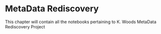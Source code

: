 # MetaData Rediscovery

This chapter will contain all the notebooks pertaining to K. Woods MetaData Rediscovery Project
